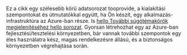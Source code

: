 Ez a cikk egy szélesebb körű adatsorozat tooprovide, a kialakítási szempontokat és útmutatókkal együtt, ha Ön készít, egy alkalmazás-infrastruktúra az Azure-ban része. Is [hello További súgótémakörök megjelenítéséhez hello sorozat](#next-steps). Gyorsan létrehozhat egy az Azure-ban fejlesztési/tesztelési környezetben, bár vannak további szempontok egy éles használatra kész, magas rendelkezésre állású, és a biztonságos környezetben végrehajtása során.

